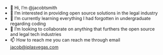 - 👋 Hi, I’m @jacobtsmith
- 👀 I’m interested in providing open source solutions in the legal industry
- 🌱 I’m currently learning everything I had forgotten in undergraduate regarding coding
- 💞️ I’m looking to collaborate on anything that furthers the open source and legal tech industries
- 📫 How to reach me you can reach me through email jacob@iplasvegas.com

<!---
jacobtsmith/jacobtsmith is a ✨ special ✨ repository because its `README.md` (this file) appears on your GitHub profile.
You can click the Preview link to take a look at your changes.
--->
